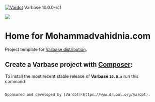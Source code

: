 [![Vardot](https://circleci.com/gh/Vardot/varbase/tree/10.0.x.svg?style=shield)](https://app.circleci.com/pipelines/github/Vardot/varbase/815/workflows/2002001c-2e3a-44d8-bf56-39ec1ce8f38a) Varbase 10.0.0-rc1

[![](https://www.drupal.org/files/styles/grid-3/public/project-images/Medium-Logo%20Color%20with%20padding.png)](http://www.drupal.org/project/varbase)

# Home for Mohammadvahidnia.com
Project template for [Varbase distribution](https://mohammadvahidnia.com).

## Create a Varbase project with [Composer](https://getcomposer.org/download/):

To install the most recent stable release of **Varbase `10.0.x`** run this command:
```

Sponsored and developed by [Vardot](https://www.drupal.org/vardot).
